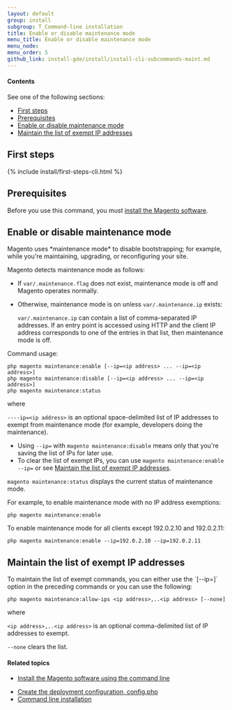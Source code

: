 ```yaml
---
layout: default
group: install 
subgroup: T_Command-line installation
title: Enable or disable maintenance mode
menu_title: Enable or disable maintenance mode
menu_node: 
menu_order: 5
github_link: install-gde/install/install-cli-subcommands-maint.md
---
```


  
<h4>Contents</h4>

See one of the following sections:

*	<a href="#instgde-install-cli-first">First steps</a>
*	<a href="#instgde-cli-subcommands-maint-prereq">Prerequisites</a>
*	<a href="#instgde-cli-maint">Enable or disable maintenance mode</a>
*	<a href="#instgde-cli-maint-exempt">Maintain the list of exempt IP addresses</a>


<h2 id="instgde-cli-before">First steps</h2>
{% include install/first-steps-cli.html %}

<h2 id="instgde-cli-subcommands-maint-prereq">Prerequisites</h2>
Before you use this command, you must <a href="{{ site.gdeurl }}install-gde/install/install-cli-install.html">install the Magento software</a>.

<h2 id="instgde-cli-maint">Enable or disable maintenance mode</h2>
Magento uses *maintenance mode* to disable bootstrapping; for example, while you're maintaining, upgrading, or reconfiguring your site. 

Magento detects maintenance mode as follows:

*	If `var/.maintenance.flag` does not exist, maintenance mode is off and Magento operates normally.
*	Otherwise, maintenance mode is on unless `var/.maintenance.ip` exists:

	`var/.maintenance.ip` can contain a list of comma-separated IP addresses. If an entry point is accessed using HTTP and the client IP address corresponds to one of the entries in that list, then maintenance mode is off.

Command usage:

	php magento maintenance:enable [--ip=<ip address> ... --ip=<ip address>]
	php magento maintenance:disable [--ip=<ip address> ... --ip=<ip address>]
	php magento maintenance:status

where

`----ip=<ip address>` is an optional space-delimited list of IP addresses to exempt from maintenance mode (for example, developers doing the maintenance). 

<div class="bs-callout bs-callout-info" id="info">
<span class="glyphicon-class">
  <ul><li>Using <code>--ip=<ip address></code> with <code>magento maintenance:disable</code> means only that you're saving the list of IPs for later use.</li>
  	<li>To clear the list of exempt IPs, you can use <code>magento maintenance:enable --ip=</code> or see <a href="#instgde-cli-maint-exempt">Maintain the list of exempt IP addresses</a>.</span>
</div>

`magento maintenance:status` displays the current status of maintenance mode.

For example, to enable maintenance mode with no IP address exemptions:

	php magento maintenance:enable

To enable maintenance mode for all clients except 192.0.2.10 and 192.0.2.11:

	php magento maintenance:enable --ip=192.0.2.10 --ip=192.0.2.11


<h2 id="instgde-cli-maint-exempt">Maintain the list of exempt IP addresses</h2>
To maintain the list of exempt commands, you can either use the `[--ip=<ip list>]` option in the preceding commands or you can use the following:

	php magento maintenance:allow-ips <ip address>,..<ip address> [--none]

where 

`<ip address>,..<ip address>` is an optional comma-delimited list of IP addresses to exempt. 

`--none` clears the list.


#### Related topics

*	<a href="{{ site.gdeurl }}install-gde/install/install-cli-install.html">Install the Magento software using the command line</a>

<!-- *	<a href="{{ site.gdeurl }}install-gde/install/install-cli-subcommands-enable.html">Enable and disable modules</a>
 -->
*	<a href="{{ site.gdeurl }}install-gde/install/install-cli-subcommands-deployment.html">Create the deployment configuration, config.php</a>
*	<a href="{{ site.gdeurl }}install-gde/install/install-cli.html">Command line installation</a>